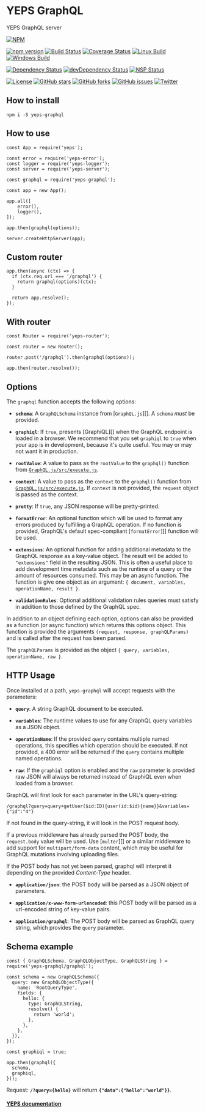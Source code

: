 # YEPS GraphQL

YEPS GraphQL server

[![NPM](https://nodei.co/npm/yeps-graphql.png)](https://npmjs.org/package/yeps-graphql)

[![npm version](https://badge.fury.io/js/yeps-graphql.svg)](https://badge.fury.io/js/yeps-graphql)
[![Build Status](https://travis-ci.org/evheniy/yeps-graphql.svg?branch=master)](https://travis-ci.org/evheniy/yeps-graphql)
[![Coverage Status](https://coveralls.io/repos/github/evheniy/yeps-graphql/badge.svg?branch=master)](https://coveralls.io/github/evheniy/yeps-graphql?branch=master)
[![Linux Build](https://img.shields.io/travis/evheniy/yeps-graphql/master.svg?label=linux)](https://travis-ci.org/evheniy/)
[![Windows Build](https://img.shields.io/appveyor/ci/evheniy/yeps-graphql/master.svg?label=windows)](https://ci.appveyor.com/project/evheniy/yeps-graphql)

[![Dependency Status](https://david-dm.org/evheniy/yeps-graphql.svg)](https://david-dm.org/evheniy/yeps-graphql)
[![devDependency Status](https://david-dm.org/evheniy/yeps-graphql/dev-status.svg)](https://david-dm.org/evheniy/yeps-graphql#info=devDependencies)
[![NSP Status](https://img.shields.io/badge/NSP%20status-no%20vulnerabilities-green.svg)](https://travis-ci.org/evheniy/yeps-graphql)

[![License](https://img.shields.io/badge/license-MIT-blue.svg)](https://raw.githubusercontent.com/evheniy/yeps-graphql/master/LICENSE)
[![GitHub stars](https://img.shields.io/github/stars/evheniy/yeps-graphql.svg)](https://github.com/evheniy/yeps-graphql/stargazers)
[![GitHub forks](https://img.shields.io/github/forks/evheniy/yeps-graphql.svg)](https://github.com/evheniy/yeps-graphql/network)
[![GitHub issues](https://img.shields.io/github/issues/evheniy/yeps-graphql.svg)](https://github.com/evheniy/yeps-graphql/issues)
[![Twitter](https://img.shields.io/twitter/url/https/github.com/evheniy/yeps-graphql.svg?style=social)](https://twitter.com/intent/tweet?text=Wow:&url=%5Bobject%20Object%5D)


## How to install

    npm i -S yeps-graphql
  
## How to use

    const App = require('yeps');
    
    const error = require('yeps-error');
    const logger = require('yeps-logger');
    const server = require('yeps-server');
    
    const graphql = require('yeps-graphql');
    
    const app = new App();
    
    app.all([
        error(),
        logger(),
    ]);
    
    app.then(graphql(options));
    
    server.createHttpServer(app);
    
## Custom router

    app.then(async (ctx) => {
      if (ctx.req.url === '/graphql') {
        return graphql(options)(ctx);
      }
      
      return app.resolve();
    });
    
## With router

    const Router = require('yeps-router');
    
    const router = new Router();
    
    router.post('/graphql').then(graphql(options));
    
    app.then(router.resolve());


## Options

The `graphql` function accepts the following options:

  * **`schema`**: A `GraphQLSchema` instance from [`GraphQL.js`][].
    A `schema` *must* be provided.

  * **`graphiql`**: If `true`, presents [GraphiQL][] when the GraphQL endpoint is
    loaded in a browser. We recommend that you set
    `graphiql` to `true` when your app is in development, because it's
    quite useful. You may or may not want it in production.

  * **`rootValue`**: A value to pass as the `rootValue` to the `graphql()`
    function from [`GraphQL.js/src/execute.js`](https://github.com/graphql/graphql-js/blob/master/src/execution/execute.js#L121).

  * **`context`**: A value to pass as the `context` to the `graphql()`
    function from [`GraphQL.js/src/execute.js`](https://github.com/graphql/graphql-js/blob/master/src/execution/execute.js#L122). If `context` is not provided, the
    `request` object is passed as the context.

  * **`pretty`**: If `true`, any JSON response will be pretty-printed.

  * **`formatError`**: An optional function which will be used to format any
    errors produced by fulfilling a GraphQL operation. If no function is
    provided, GraphQL's default spec-compliant [`formatError`][] function will be used.

  * **`extensions`**: An optional function for adding additional metadata to the
    GraphQL response as a key-value object. The result will be added to
    `"extensions"` field in the resulting JSON. This is often a useful place to
    add development time metadata such as the runtime of a query or the amount
    of resources consumed. This may be an async function. The function is
    give one object as an argument: `{ document, variables, operationName, result }`.

  * **`validationRules`**: Optional additional validation rules queries must
    satisfy in addition to those defined by the GraphQL spec.

In addition to an object defining each option, options can also be provided as
a function (or async function) which returns this options object. This function
is provided the arguments `(request, response, graphQLParams)` and is called
after the request has been parsed.

The `graphQLParams` is provided as the object `{ query, variables, operationName, raw }`.


## HTTP Usage

Once installed at a path, `yeps-graphql` will accept requests with
the parameters:

  * **`query`**: A string GraphQL document to be executed.

  * **`variables`**: The runtime values to use for any GraphQL query variables
    as a JSON object.

  * **`operationName`**: If the provided `query` contains multiple named
    operations, this specifies which operation should be executed. If not
    provided, a 400 error will be returned if the `query` contains multiple
    named operations.

  * **`raw`**: If the `graphiql` option is enabled and the `raw` parameter is
    provided raw JSON will always be returned instead of GraphiQL even when
    loaded from a browser.

GraphQL will first look for each parameter in the URL's query-string:

```
/graphql?query=query+getUser($id:ID){user(id:$id){name}}&variables={"id":"4"}
```

If not found in the query-string, it will look in the POST request body.

If a previous middleware has already parsed the POST body, the `request.body`
value will be used. Use [`multer`][] or a similar middleware to add support
for `multipart/form-data` content, which may be useful for GraphQL mutations
involving uploading files.

If the POST body has not yet been parsed, graphql will interpret it
depending on the provided *Content-Type* header.

  * **`application/json`**: the POST body will be parsed as a JSON
    object of parameters.

  * **`application/x-www-form-urlencoded`**: this POST body will be
    parsed as a url-encoded string of key-value pairs.

  * **`application/graphql`**: The POST body will be parsed as GraphQL
    query string, which provides the `query` parameter.


## Schema example

    const { GraphQLSchema, GraphQLObjectType, GraphQLString } = require('yeps-graphql/graphql');
    
    const schema = new GraphQLSchema({
      query: new GraphQLObjectType({
        name: 'RootQueryType',
        fields: {
          hello: {
            type: GraphQLString,
            resolve() {
              return 'world';
            },
          },
        },
      }),
    });
    
    const graphiql = true;
    
    app.then(graphql({
      schema,
      graphiql,
    }));
    
Request: **`/?query={hello}`** will return **`{"data":{"hello":"world"}}`**.


#### [YEPS documentation](http://yeps.info/)
